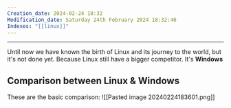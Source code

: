 ```yaml
---
Creation_date: 2024-02-24 18:32
Modification_date: Saturday 24th February 2024 18:32:40
Indexes: "[[linux]]"
---
```


----


Until now we have known the birth of Linux and its journey to the world, but it's not done yet. Because Linux still have a bigger competitor. It's **Windows**
## Comparison between Linux & Windows

These are the basic comparison:
![[Pasted image 20240224183601.png]]


